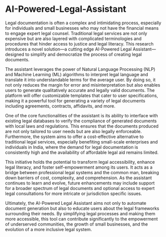 # AI-Powered-Legal-Assistant

Legal documentation is often a complex and intimidating process, especially for individuals and small businesses who may not have the financial means to engage expert legal counsel. Traditional legal services are not only expensive but are also layered with complicated terminologies and procedures that hinder access to justice and legal literacy. This research introduces a novel solution—a cutting edge AI-Powered Legal Assistant—designed to simplify and democratize the process of creating legal documents. 
  
The assistant leverages the power of Natural Language Processing (NLP) and Machine Learning (ML) algorithms to interpret legal language and translate it into understandable terms for the average user. By doing so, it not only reduces the margin for error and misinterpretation but also enables users to generate qualitatively accurate and legally valid documents. The platform will offer customizable templates that cater to user specifications, making it a powerful tool for generating a variety of legal documents including agreements, contracts, affidavits, and more. 
  
One of the core functionalities of the assistant is its ability to interface with existing legal databases to verify the compliance of generated documents with local laws and regulations. This ensures that the documents produced are not only tailored to user needs but are also legally enforceable. Furthermore, the system aims to offer a cost-effective alternative to traditional legal services, especially benefiting small-scale enterprises and individuals in India, where the demand for legal documentation is consistently high and the availability of affordable legal aid remains limited. 
  
This initiative holds the potential to transform legal accessibility, enhance legal literacy, and foster self-empowerment among its users. It acts as a bridge between professional legal systems and the common man, breaking down barriers of cost, complexity, and comprehension. As the assistant continues to learn and evolve, future enhancements may include support for a broader spectrum of legal documents and optional access to expert legal consultations for more intricate or jurisdiction specific issues. 
  
Ultimately, the AI-Powered Legal Assistant aims not only to automate document generation but also to educate users about the legal frameworks surrounding their needs. By simplifying legal processes and making them more accessible, this tool can contribute significantly to the empowerment of underserved communities, the growth of small businesses, and the evolution of a more inclusive legal system.
